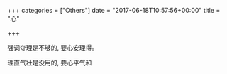 +++
categories = ["Others"]
date = "2017-06-18T10:57:56+00:00"
title = "心"

+++


强词夺理是不够的, 要心安理得。

理直气壮是没用的, 要心平气和
